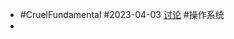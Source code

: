- #CruelFundamental #2023-04-03 [讨论](https://github.com/CYZH1307/CruelFundamental/tree/main/homework/202304/03) #操作系统
-
